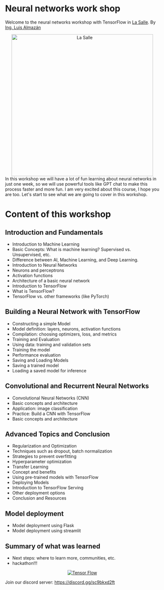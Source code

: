# Neural networks work shop
Welcome to the neural networks workshop with TensorFlow in [La Salle](https://www.ulsachihuahua.edu.mx/). By [Ing. Luis Almazán](https://www.linkedin.com/in/luis-%C3%A1ngel-almaz%C3%A1n-l%C3%B3pez/)



<div align="center">
    <a href="https://www.ulsachihuahua.edu.mx/">
        <img src="https://static.wixstatic.com/media/50abbb_a6b00299fb4c48f5b029e7792a7a6eea~mv2.jpg/v1/crop/x_460,y_0,w_1621,h_1182/fill/w_594,h_462,al_c,q_80,usm_0.66_1.00_0.01,enc_auto/ULSA%20LOGO999999999.jpg" width=462 alt="La Salle">
    </a>
</div>
In this workshop we will have a lot of fun learning about neural networks in just one week, so we will use powerful tools like GPT chat to make this process faster and more fun. I am very excited about this course, I hope you are too. Let's start to see what we are going to cover in this workshop.

# Content of this workshop
## Introduction and Fundamentals
  * Introduction to Machine Learning
  * Basic Concepts: What is machine learning? Supervised vs. Unsupervised, etc.
  * Difference between AI, Machine Learning, and Deep Learning.
  * Introduction to Neural Networks
  * Neurons and perceptrons
  * Activation functions
  * Architecture of a basic neural network
  * Introduction to TensorFlow
  * What is TensorFlow?
  * TensorFlow vs. other frameworks (like PyTorch)
## Building a Neural Network with TensorFlow
  * Constructing a simple Model
  * Model definition: layers, neurons, activation functions
  * Compilation: choosing optimizers, loss, and metrics
  * Training and Evaluation
  * Using data: training and validation sets
  * Training the model
  * Performance evaluation
  * Saving and Loading Models
  * Saving a trained model
  * Loading a saved model for inference

## Convolutional and Recurrent Neural Networks
  * Convolutional Neural Networks (CNN)
  * Basic concepts and architecture
  * Application: image classification
  * Practice: Build a CNN with TensorFlow
  * Basic concepts and architecture

## Advanced Topics and Conclusion
  * Regularization and Optimization
  * Techniques such as dropout, batch normalization
  * Strategies to prevent overfitting
  * Hyperparameter optimization
  * Transfer Learning
  * Concept and benefits
  * Using pre-trained models with TensorFlow
  * Deploying Models
  * Introduction to TensorFlow Serving
  * Other deployment options
  * Conclusion and Resources
## Model deployment
  * Model deployment using Flask
  * Model deployment using streamlit

## Summary of what was learned
  * Next steps: where to learn more, communities, etc.
  * hackathon!!!

<div align="center">
    <a href="https://www.tensorflow.org/?hl=es-419">
        <img src="https://avatars.githubusercontent.com/u/15658638?s=280&v=4"  alt="Tensor Flow">
    </a>
</div>


Join our discord server: https://discord.gg/sc9bkxd2ft

